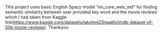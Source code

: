 This project uses basic English Spacy model "en_core_web_md" for finding semantic similarity between user provided key word and the movie reviews which I had taken from Kaggle link(https://www.kaggle.com/datasets/lakshmi25npathi/imdb-dataset-of-50k-movie-reviews). Thankyou
